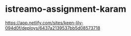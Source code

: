 # istreamo-assignment-karam
https://app.netlify.com/sites/keen-lily-094d0f/deploys/6437a2139537bb5d08573718
